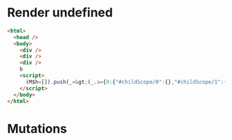 # Render undefined
```html
<html>
  <head />
  <body>
    <div />
    <div />
    <div />
    b
    <script>
      (M$h=[]).push(_=&gt;(_.a={0:{"#childScope/0":{},"#childScope/1":{},"#childScope/2":{}}}),[])
    </script>
  </body>
</html>
```

# Mutations
```

```